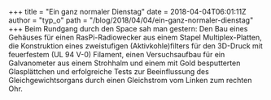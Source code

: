+++
title = "Ein ganz normaler Dienstag"
date = 2018-04-04T06:01:11Z
author = "typ_o"
path = "/blog/2018/04/04/ein-ganz-normaler-dienstag"
+++
Beim Rundgang durch den Space sah man gestern: Den Bau eines Gehäuses
für einen RasPi-Radiowecker aus einem Stapel Multiplex-Platten, die
Konstruktion eines zweistufigen (Aktivkohle)filters für den 3D-Druck mit
feuerfestem (UL 94 V-0) Filament, einen Versuchsaufbau für ein
Galvanometer aus einem Strohhalm und einem mit Gold besputterten
Glasplättchen und erfolgreiche Tests zur Beeinflussung des
Gleichgewichtsorgans durch einen Gleichstrom vom Linken zum rechten Ohr.

